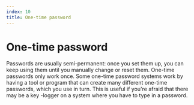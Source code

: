 ```yaml
---
index: 10
title: One-time password
---
```

# One-time password

Passwords are usually semi-permanent: once you set them up, you can keep using them until you manually change or reset them. One-time passwords only work once. Some one-time password systems work by having a tool or program that can create many different one-time passwords, which you use in turn. This is useful if you're afraid that there may be a key -logger on a system where you have to type in a password.